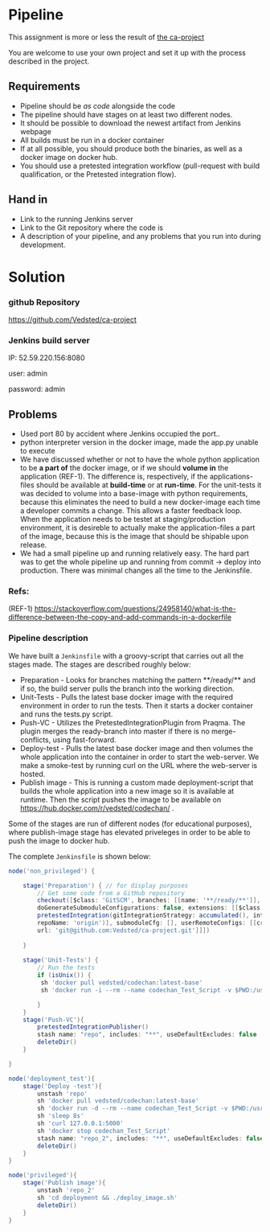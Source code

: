# Pipeline

This assignment is more or less the result of [the ca-project](https://github.com/praqma-training/ca-project)

You are welcome to use your own project and set it up with the process described in the project.

## Requirements

* Pipeline should be _as code_ alongside the code
* The pipeline should have stages on at least two different nodes.
* It should be possible to download the newest artifact from Jenkins webpage
* All builds must be run in a docker container
* If at all possible, you should produce both the binaries, as well as a docker image on docker hub.
* You should use a pretested integration workflow (pull-request with build qualification, or the Pretested integration flow).

## Hand in

* Link to the running Jenkins server
* Link to the Git repository where the code is
* A description of your pipeline, and any problems that you run into during development.






# Solution

### github Repository
https://github.com/Vedsted/ca-project

### Jenkins build server
IP: 52.59.220.156:8080

user: admin

password: admin

## Problems
* Used port 80 by accident where Jenkins occupied the port..
* python interpreter version in the docker image, made the app.py unable to execute
* We have discussed whether or not to have the whole python application to be **a part of** the docker image, or if we should **volume in** the application (REF-1). The difference is, respectively, if the applications-files should be available at **build-time** or at **run-time**. For the unit-tests it was decided to volume into a base-image with python requirements, because this eliminates the need to build a new docker-image each time a developer commits a change. This allows a faster feedback loop. When the application needs to be testet at staging/production environment, it is desireble to actually make the application-files a part of the image, because this is the image that should be shipable upon release.
* We had a small pipeline up and running relatively easy. The hard part was to get the whole pipeline up and running from commit -> deploy into production. There was minimal changes all the time to the Jenkinsfile.

### Refs:

(REF-1) https://stackoverflow.com/questions/24958140/what-is-the-difference-between-the-copy-and-add-commands-in-a-dockerfile

### Pipeline description
We have built a `Jenkinsfile` with a groovy-script that carries out all the stages made. The stages are described roughly below:

* Preparation - Looks for branches matching the pattern \*\*/ready/\*\* and if so, the build server pulls the branch into the working direction.
* Unit-Tests - Pulls the latest base docker image with the required environment in order to run the tests. Then it starts a docker container and runs the tests.py script. 
* Push-VC - Utilizes the PretestedIntegrationPlugin from Praqma. The plugin merges the ready-branch into master if there is no merge-conflicts, using fast-forward.
* Deploy-test - Pulls the latest base docker image and then volumes the whole application into the container in order to start the web-server. We make a smoke-test by running curl on the URL where the web-server is hosted.
* Publish image - This is running a custom made deployment-script that builds the whole application into a new image so it is available at runtime. Then the script pushes the image to be available on https://hub.docker.com/r/vedsted/codechan/ .

Some of the stages are run of different nodes (for educational purposes), where publish-image stage has elevated priveleges in order to be able to push the image to docker hub.

The complete `Jenkinsfile` is shown below:

```groovy
node('non_privileged') {

    stage('Preparation') { // for display purposes
        // Get some code from a GitHub repository
        checkout([$class: 'GitSCM', branches: [[name: '**/ready/**']], 
        doGenerateSubmoduleConfigurations: false, extensions: [[$class: 'CleanBeforeCheckout'], 
        pretestedIntegration(gitIntegrationStrategy: accumulated(), integrationBranch: 'master', 
        repoName: 'origin')], submoduleCfg: [], userRemoteConfigs: [[credentialsId: 'thevinge', 
        url: 'git@github.com:Vedsted/ca-project.git']]])
    
    }
    
    stage('Unit-Tests') {
        // Run the tests
        if (isUnix()) {
         sh 'docker pull vedsted/codechan:latest-base'
         sh 'docker run -i --rm --name codechan_Test_Script -v $PWD:/usr/src/codechan -w /usr/src/codechan vedsted/codechan:latest-base python tests.py'

        }
    }
    stage('Push-VC'){
        pretestedIntegrationPublisher()
        stash name: "repo", includes: "**", useDefaultExcludes: false
        deleteDir()
    }

}

node('deployment_test'){
    stage('Deploy -test'){
        unstash 'repo'
        sh 'docker pull vedsted/codechan:latest-base'
        sh 'docker run -d --rm --name codechan_Test_Script -v $PWD:/usr/src/codechan -w /usr/src/codechan -p 5000:5000 vedsted/codechan:latest-base python run.py'
        sh 'sleep 8s'
        sh 'curl 127.0.0.1:5000'
        sh 'docker stop codechan_Test_Script'
        stash name: "repo_2", includes: "**", useDefaultExcludes: false
        deleteDir()
    }
}

node('privileged'){
	stage('Publish image'){
		unstash 'repo_2'
        sh 'cd deployment && ./deploy_image.sh'
        deleteDir()
    } 
}
```
